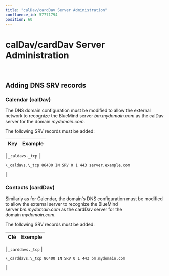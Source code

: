 ```yaml
---
title: "calDav/cardDav Server Administration"
confluence_id: 57771794
position: 60
---
```

# calDav/cardDav Server Administration


 


## Adding DNS SRV records

### Calendar (calDav)

The DNS domain configuration must be modified to allow the external network to recognize the BlueMind server *bm.mydomain.com* as the calDav server for the domain *mydomain.com*.

The following SRV records must be added:

| Key | Example |
| --- | --- |
| 
`_caldavs._tcp`
 | 

```
\_caldavs.\_tcp 86400 IN SRV 0 1 443 server.example.com
```

 |

### Contacts (cardDav)

Similarly as for Calendar, the domain's DNS configuration must be modified to allow the external server to recognize the BlueMind server *bm.mydomain.com* as the cardDav server for the domain *mydomain.com*.

The following SRV records must be added:

| Clé | Exemple |
| --- | --- |
| 
`_carddavs._tcp`
 | 

```
\_carddavs.\_tcp 86400 IN SRV 0 1 443 bm.mydomain.com
```

 |


 

 

